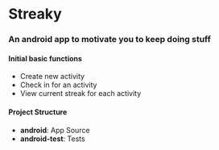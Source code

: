# Streaky
### An android app to motivate you to keep doing stuff

#### Initial basic functions
* Create new activity
* Check in for an activity
* View current streak for each activity

#### Project Structure
* **android**: App Source
* **android-test**: Tests
